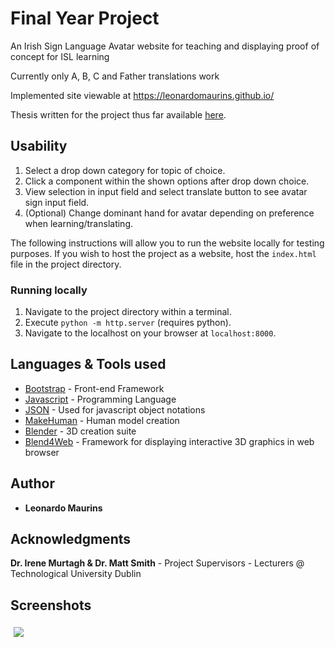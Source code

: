 # Final Year Project

An Irish Sign Language Avatar website for teaching and displaying proof of concept for ISL learning

Currently only A, B, C and Father translations work

Implemented site viewable at https://leonardomaurins.github.io/

Thesis written for the project thus far available [here](https://drive.google.com/file/d/1qSLxpVR3k_Rlpi1Z3BwyzR5xiXbT6X3F/view?usp=sharing).

## Usability

1. Select a drop down category for topic of choice.
2. Click a component within the shown options after drop down choice.
3. View selection in input field and select translate button to see avatar sign input field.
4. (Optional) Change dominant hand for avatar depending on preference when learning/translating.

The following instructions will allow you to run the website locally for testing purposes.
If you wish to host the project as a website, host the ```index.html``` file in the project directory.

### Running locally

1. Navigate to the project directory within a terminal.
2. Execute ```python -m http.server``` (requires python).
3. Navigate to the localhost on your browser at ```localhost:8000```.

## Languages & Tools used

* [Bootstrap](https://getbootstrap.com/) - Front-end Framework
* [Javascript](https://www.javascript.com/) - Programming Language
* [JSON](https://www.json.org/json-en.html) - Used for javascript object notations
* [MakeHuman](http://www.makehumancommunity.org/) - Human model creation
* [Blender](https://www.blender.org/) - 3D creation suite
* [Blend4Web](https://www.blend4web.com/en/) - Framework for displaying interactive 3D graphics in web browser

## Author

* **Leonardo Maurins**

## Acknowledgments

**Dr. Irene Murtagh & Dr. Matt Smith** - Project Supervisors - Lecturers @ Technological University Dublin

## Screenshots

<img src="https://i.imgur.com/d4KcOSq.png" style="padding:5px"> 
